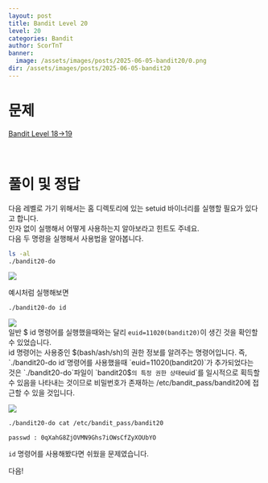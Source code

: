 ```yaml
---
layout: post
title: Bandit Level 20
level: 20
categories: Bandit
author: ScorTnT
banner:
  image: /assets/images/posts/2025-06-05-bandit20/0.png
dir: /assets/images/posts/2025-06-05-bandit20
---
```


# 문제

[Bandit Level 18->19](https://overthewire.org/wargames/bandit/bandit{{page.level}}.html)

<br> <!--
![]({{page.dir}}/0.png) 
mkdir ./assets/images/posts/2025-06-05-bandit20
`passwd : cGWpMaKXVwDUNgPAVJbWYuGHVn9zl3j8`
bash
openssl s_client localhost:30001
ssh -p 2220 bandit17@bandit.labs.overthewire.org -i 17_rsa
ssh -p 2220 bandit19@bandit.labs.overthewire.org
-->

# 풀이 및 정답

다음 레벨로 가기 위해서는 홈 디렉토리에 있는 setuid 바이너리를 실행할 필요가 있다고 합니다.  
인자 없이 실행해서 어떻게 사용하는지 알아보라고 힌트도 주네요.  
다음 두 명령을 실행해서 사용법을 알아봅니다.  
```bash
ls -al
./bandit20-do
```

![]({{page.dir}}/0.png)  

예시처럼 실행해보면 
```bash
./bandit20-do id
```
![]({{page.dir}}/1.png)  
일반 $ id 명령어를 실행했을때와는 달리 `euid=11020(bandit20)`이 생긴 것을 확인할 수 있었습니다.  
id 명령어는 사용중인 $(bash/ash/sh)의 권한 정보를 알려주는 명령어입니다.  
즉, `./bandit20-do id`명령어를 사용했을때 `euid=11020(bandit20)`가 추가되었다는 것은 `./bandit20-do`파일이 `bandit20$`의 특정 권한 상태`euid`를 일시적으로 획득할 수 있음을 나타내는 것이므로 비밀번호가 존재하는 /etc/bandit_pass/bandit20에 접근할 수 있을 것입니다.  

![]({{page.dir}}/2.png)  
```bash
./bandit20-do cat /etc/bandit_pass/bandit20
```
`passwd : 0qXahG8ZjOVMN9Ghs7iOWsCfZyXOUbYO`

`id` 명령어를 사용해봤다면 쉬웠을 문제였습니다.  

다음!